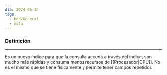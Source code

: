 ```yaml
---
dia: 2024-05-10
tags:
  - bdd/General
  - nota
---
```

### Definición
---
Es un nuevo índice para que la consulta acceda a través del índice, son mucho más rápidas y consuma menos recursos de [[Procesador|CPU]]. No es el mismo que se tiene físicamente y permite tener campos repetidos